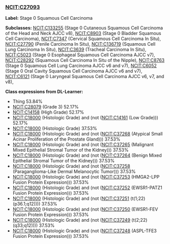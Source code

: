 
### [NCIT:C27093](http://purl.obolibrary.org/obo/NCIT_C27093)
**Label:** Stage 0 Squamous Cell Carcinoma

**Subclasses:** [NCIT:C133255](http://purl.obolibrary.org/obo/NCIT_C133255) (Stage 0 Cutaneous Squamous Cell Carcinoma of the Head and Neck AJCC v8), [NCIT:C8903](http://purl.obolibrary.org/obo/NCIT_C8903) (Stage 0 Bladder Squamous Cell Carcinoma), [NCIT:C7347](http://purl.obolibrary.org/obo/NCIT_C7347) (Cervical Squamous Cell Carcinoma In Situ), [NCIT:C27790](http://purl.obolibrary.org/obo/NCIT_C27790) (Penile Carcinoma In Situ), [NCIT:C136719](http://purl.obolibrary.org/obo/NCIT_C136719) (Squamous Cell Lung Carcinoma In Situ), [NCIT:C3639](http://purl.obolibrary.org/obo/NCIT_C3639) (Tracheal Carcinoma In Situ), [NCIT:C5023](http://purl.obolibrary.org/obo/NCIT_C5023) (Stage 0 Esophageal Squamous Cell Carcinoma AJCC v7), [NCIT:C28292](http://purl.obolibrary.org/obo/NCIT_C28292) (Squamous Cell Carcinoma In Situ of the Nipple), [NCIT:C8763](http://purl.obolibrary.org/obo/NCIT_C8763) (Stage 0 Squamous Cell Lung Carcinoma AJCC v6 and v7), [NCIT:C6052](http://purl.obolibrary.org/obo/NCIT_C6052) (Stage 0 Oral Cavity Squamous Cell Carcinoma AJCC v6 and v7), [NCIT:C6121](http://purl.obolibrary.org/obo/NCIT_C6121) (Stage 0 Laryngeal Squamous Cell Carcinoma AJCC v6, v7, and v8), 

**Class expressions from DL-Learner:**

- Thing 53.84%
- [NCIT:C28079](http://purl.obolibrary.org/obo/NCIT_C28079) (Grade 3) 52.17%
- [NCIT:C14158](http://purl.obolibrary.org/obo/NCIT_C14158) (High Grade) 52.17%
- [NCIT:C18000](http://purl.obolibrary.org/obo/NCIT_C18000) (Histologic Grade) and (not ([NCIT:C14161](http://purl.obolibrary.org/obo/NCIT_C14161) (Low Grade))) 52.17%
- [NCIT:C18000](http://purl.obolibrary.org/obo/NCIT_C18000) (Histologic Grade) 37.53%
- [NCIT:C18000](http://purl.obolibrary.org/obo/NCIT_C18000) (Histologic Grade) and (not ([NCIT:C37268](http://purl.obolibrary.org/obo/NCIT_C37268) (Atypical Small Acinar Proliferation of the Prostate Gland))) 37.53%
- [NCIT:C18000](http://purl.obolibrary.org/obo/NCIT_C18000) (Histologic Grade) and (not ([NCIT:C37265](http://purl.obolibrary.org/obo/NCIT_C37265) (Malignant Mixed Epithelial Stromal Tumor of the Kidney))) 37.53%
- [NCIT:C18000](http://purl.obolibrary.org/obo/NCIT_C18000) (Histologic Grade) and (not ([NCIT:C37264](http://purl.obolibrary.org/obo/NCIT_C37264) (Benign Mixed Epithelial Stromal Tumor of the Kidney))) 37.53%
- [NCIT:C18000](http://purl.obolibrary.org/obo/NCIT_C18000) (Histologic Grade) and (not ([NCIT:C37258](http://purl.obolibrary.org/obo/NCIT_C37258) (Paraganglioma-Like Dermal Melanocytic Tumor))) 37.53%
- [NCIT:C18000](http://purl.obolibrary.org/obo/NCIT_C18000) (Histologic Grade) and (not ([NCIT:C37253](http://purl.obolibrary.org/obo/NCIT_C37253) (HMGA2-LPP Fusion Protein Expression))) 37.53%
- [NCIT:C18000](http://purl.obolibrary.org/obo/NCIT_C18000) (Histologic Grade) and (not ([NCIT:C37252](http://purl.obolibrary.org/obo/NCIT_C37252) (EWSR1-PATZ1 Fusion Protein Expression))) 37.53%
- [NCIT:C18000](http://purl.obolibrary.org/obo/NCIT_C18000) (Histologic Grade) and (not ([NCIT:C37251](http://purl.obolibrary.org/obo/NCIT_C37251) (t(1;22)(p36.1;q12)))) 37.53%
- [NCIT:C18000](http://purl.obolibrary.org/obo/NCIT_C18000) (Histologic Grade) and (not ([NCIT:C37250](http://purl.obolibrary.org/obo/NCIT_C37250) (EWSR1-FEV Fusion Protein Expression))) 37.53%
- [NCIT:C18000](http://purl.obolibrary.org/obo/NCIT_C18000) (Histologic Grade) and (not ([NCIT:C37249](http://purl.obolibrary.org/obo/NCIT_C37249) (t(2;22)(q33;q12)))) 37.53%
- [NCIT:C18000](http://purl.obolibrary.org/obo/NCIT_C18000) (Histologic Grade) and (not ([NCIT:C37248](http://purl.obolibrary.org/obo/NCIT_C37248) (ASPL-TFE3 Fusion Protein Expression))) 37.53%


